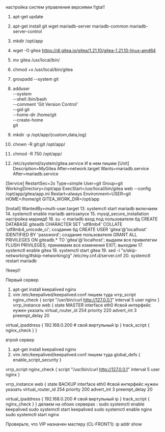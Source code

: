 настройка систем управления версиями
!!gta!!
1. apt-get update
2. apt-get install git wget mariadb-server mariadb-common mariadb-server-control
3. mkdir /opt/app
4. wget -O gitea https://dl.gitea.io/gitea/1.21.10/gitea-1.21.10-linux-amd64
5. mv gitea /usr/local/bin/
6. chmod +x /usr/local/bin/gitea
7. groupadd --system git

8. adduser \
--system \
--shell /bin/bash \
--comment 'Git Version Control' \
--gid git \
--home-dir /home/git \
--create-home \
git
9. mkdir -p /opt/app/{custom,data,log}
10. chown -R git:git /opt/app/
11. chmod -R 750 /opt/app/
12. /etc/systemd/system/gitea.service И в нем пишем
[Unit]
Description=MyGitea
After=network.target
Wants=mariadb.service
After=mariadb.service

[Service]
RestartSec=2s
Type=simple
User=git
Group=git
WorkingDirectory=/opt/app
ExecStart=/usr/local/bin/gitea web --config /opt/app/gitea/app.ini
Restart=always
Environment=USER=git HOME=/home/git GITEA_WORK_DIR=/opt/app

[Install]
WantedBy=multi-user.target
13. systemctl start mariadb включаем
14. systemctl enable mariadb автозапуск
15. mysql_secure_installation настройка мариидб
16. su -c mariadb вход под пользователя бд
CREATE DATABASE giteadb CHARACTER SET 'utf8mb4' COLLATE 'utf8mb4_unicode_ci'; создание бд
CREATE USER 'gitea'@'localhost' IDENTIFIED BY 'password'; создание пользователя
GRANT ALL PRIVILEGES ON giteadb.* TO 'gitea'@'localhost'; выдаем все привилегии
FLUSH PRIVILEGES; принимаем все изменения
EXIT; выходим
17. systemctl enable gitea
18. systemctl start gitea
19. sed -i "s/skip-networking/#skip-networking/g" /etc/my.cnf.d/server.cnf
20. systemctl restart mariadb


!!keep!!

Первый сервер
1. apt-get install keepalived nginx
2. vim /etc/keepalived/keepalived.conf
   пишем туда
vrrp_script nginx_check {
  script "/usr/bin/curl http://127.0.0.1"
  interval 5
  user nginx
}
vrrp_instance web {
  state MASTER
  interface eth0 #свой интерфейс нужен указать
  virtual_router_id 254
  priority 220
  advert_int 3
preempt_delay 20

  virtual_ipaddress {
    192.168.0.200 # свой виртульный ip
  }
  track_script {
    nginx_check
  }
}

втрой сервер
1. apt-get install keepalived nginx
2. vim /etc/keepalived/keepalived.conf
  пишем туда
global_defs {
  enable_script_security
}

vrrp_script nginx_check {
  script "/usr/bin/curl http://127.0.0.1"
  interval 5
  user nginx
}

vrrp_instance web {
  state BACKUP
  interface eth0 #свой интерфейс нужен указать
  virtual_router_id 254
  priority 200
  advert_int 3
   preempt_delay 20

  virtual_ipaddress {
    192.168.0.200 # свой виртульный ip
  }
  track_script {
    nginx_check
  }
}
делаем на обоих серверах : 
sudo systemctl enable keepalived
sudo systemctl start keepalived
sudo systemctl enable nginx
sudo systemctl start nginx

Проверьте, что VIP назначен мастеру (CL-FRONT1):
ip addr show
